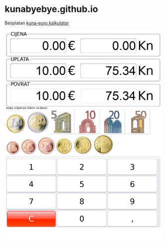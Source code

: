 # kunabyebye.github.io
Besplatan [kuna-euro kalkulator](https://kunabyebye.github.io/)

![Screenshot](/images/kunabyebye.png?raw=true "Screenshot")
